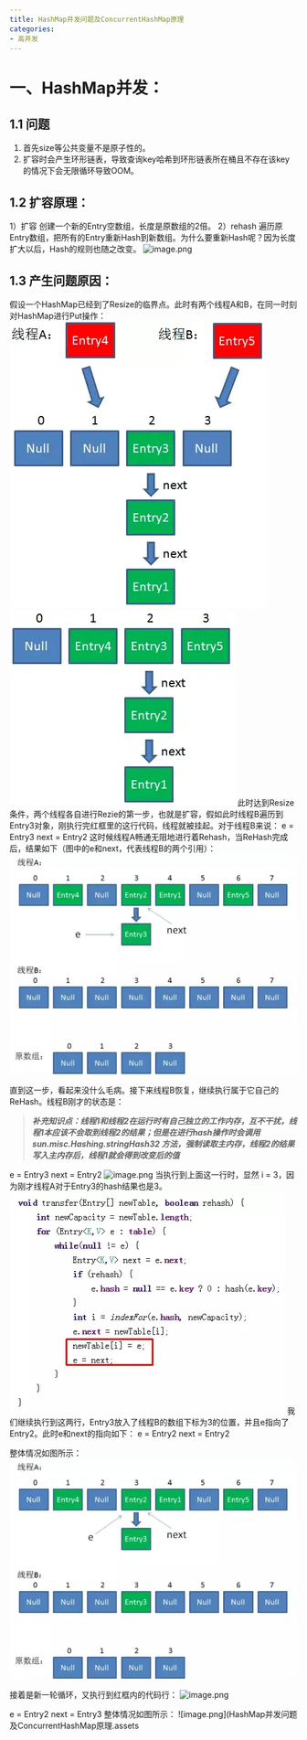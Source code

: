 ```yaml
---
title: HashMap并发问题及ConcurrentHashMap原理
categories:
- 高并发
---
```

# 一、HashMap并发：
## 1.1 问题
1. 首先size等公共变量不是原子性的。
2. 扩容时会产生环形链表，导致查询key哈希到环形链表所在桶且不存在该key的情况下会无限循环导致OOM。

## 1.2 扩容原理：
1）扩容
创建一个新的Entry空数组，长度是原数组的2倍。
2）rehash
遍历原Entry数组，把所有的Entry重新Hash到新数组。为什么要重新Hash呢？因为长度扩大以后，Hash的规则也随之改变。
![image.png](HashMap并发问题及ConcurrentHashMap原理.assets c217c958c1a400e886bb8adc0f19443.png)

## 1.3 产生问题原因：
假设一个HashMap已经到了Resize的临界点。此时有两个线程A和B，在同一时刻对HashMap进行Put操作：
![image.png](HashMap并发问题及ConcurrentHashMap原理.assets\d78cb038e9654a4fa761401ad2f8c741.png)
![image.png](HashMap并发问题及ConcurrentHashMap原理.assets\17db2ddbeea0415c84e6baa38f31c17e.png)
此时达到Resize条件，两个线程各自进行Rezie的第一步，也就是扩容，假如此时线程B遍历到Entry3对象，刚执行完红框里的这行代码，线程就被挂起。对于线程B来说：
e = Entry3
next = Entry2
这时候线程A畅通无阻地进行着Rehash，当ReHash完成后，结果如下（图中的e和next，代表线程B的两个引用）：
![image.png](HashMap并发问题及ConcurrentHashMap原理.assets\469c9deec4744e6f9f65e756d82ebd97.png)

直到这一步，看起来没什么毛病。接下来线程B恢复，继续执行属于它自己的ReHash。线程B刚才的状态是：
>***补充知识点：线程1和线程2在运行时有自己独立的工作内存，互不干扰，线程1本应该不会取到线程2的结果；但是在进行hash操作时会调用sun.misc.Hashing.stringHash32 方法，强制读取主内存，线程2的结果写入主内存后，线程1就会得到改变后的值***

e = Entry3
next = Entry2
![image.png](HashMap并发问题及ConcurrentHashMap原理.assetse8476c5e4f24d1a8794622eb94fa832.png)
当执行到上面这一行时，显然 i = 3，因为刚才线程A对于Entry3的hash结果也是3。
![image.png](HashMap并发问题及ConcurrentHashMap原理.assets\51856c8c6e0143c4adcc8d7ebb56adeb.png)
我们继续执行到这两行，Entry3放入了线程B的数组下标为3的位置，并且e指向了Entry2。此时e和next的指向如下：
e = Entry2
next = Entry2

整体情况如图所示：
![image.png](HashMap并发问题及ConcurrentHashMap原理.assets\7bc30ff5027f41ef9156529d066c32e4.png)

接着是新一轮循环，又执行到红框内的代码行：
![image.png](HashMap并发问题及ConcurrentHashMap原理.assetsaa7cbb2b5a1456ea3ad545ff2ebd062.png)

e = Entry2
next = Entry3
整体情况如图所示：
![image.png](HashMap并发问题及ConcurrentHashMap原理.assets